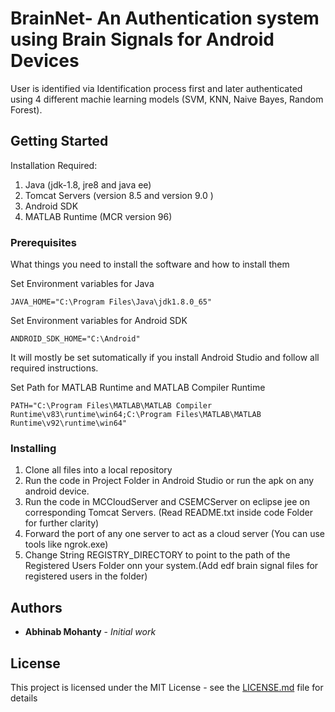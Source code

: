 # BrainNet- An Authentication system using Brain Signals for Android Devices

User is identified via Identification process first and later authenticated using 4 different machie learning models (SVM, KNN, Naive Bayes, Random Forest).

## Getting Started

Installation Required:
1. Java (jdk-1.8, jre8 and java ee)
2. Tomcat Servers (version 8.5 <to act as Fog Server> and version 9.0 <to act as Cloud Server with port forwarding> )
3. Android SDK
4. MATLAB Runtime (MCR version 96) 

### Prerequisites

What things you need to install the software and how to install them

Set Environment variables for Java
```
JAVA_HOME="C:\Program Files\Java\jdk1.8.0_65"
```

Set Environment variables for Android SDK
```
ANDROID_SDK_HOME="C:\Android"
```
It will mostly be set sutomatically if you install Android Studio and follow all required instructions.

Set Path for MATLAB Runtime and MATLAB Compiler Runtime
```
PATH="C:\Program Files\MATLAB\MATLAB Compiler Runtime\v83\runtime\win64;C:\Program Files\MATLAB\MATLAB Runtime\v92\runtime\win64"
```
### Installing

1. Clone all files into a local repository
2. Run the code in Project Folder in Android Studio or run the apk on any android device.
3. Run the code in MCCloudServer and CSEMCServer on eclipse jee on corresponding Tomcat Servers. (Read README.txt inside code Folder for further clarity)
4. Forward the port of any one server to act as a cloud server (You can use tools like ngrok.exe)
5. Change String REGISTRY_DIRECTORY to point to the path of the Registered Users Folder onn your system.(Add edf brain signal files for registered users in the folder)



## Authors

* **Abhinab Mohanty** - *Initial work* 



## License

This project is licensed under the MIT License - see the [LICENSE.md](LICENSE) file for details


